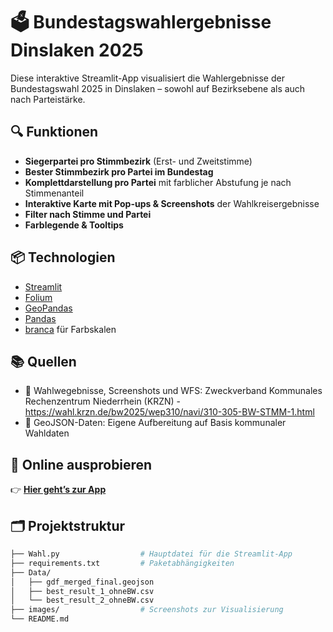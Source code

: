 
# 🗳️ Bundestagswahlergebnisse Dinslaken 2025

Diese interaktive Streamlit-App visualisiert die Wahlergebnisse der Bundestagswahl 2025 in Dinslaken – sowohl auf Bezirksebene als auch nach Parteistärke.

## 🔍 Funktionen

- **Siegerpartei pro Stimmbezirk** (Erst- und Zweitstimme)
- **Bester Stimmbezirk pro Partei im Bundestag**
- **Komplettdarstellung pro Partei** mit farblicher Abstufung je nach Stimmenanteil
- **Interaktive Karte mit Pop-ups & Screenshots** der Wahlkreisergebnisse
- **Filter nach Stimme und Partei**
- **Farblegende & Tooltips**

## 📦 Technologien

- [Streamlit](https://streamlit.io)
- [Folium](https://python-visualization.github.io/folium/)
- [GeoPandas](https://geopandas.org/)
- [Pandas](https://pandas.pydata.org/)
- [branca](https://python-visualization.github.io/branca/) für Farbskalen

## 📚 Quellen

- 🔗 Wahlwegebnisse, Screenshots und WFS: Zweckverband Kommunales Rechenzentrum Niederrhein (KRZN) - https://wahl.krzn.de/bw2025/wep310/navi/310-305-BW-STMM-1.html
- 📎 GeoJSON-Daten: Eigene Aufbereitung auf Basis kommunaler Wahldaten

## 🚀 Online ausprobieren

👉 **[Hier geht’s zur App](https://bundestagswahldinslaken.streamlit.app/)**


## 🗂️ Projektstruktur

```bash
├── Wahl.py                  # Hauptdatei für die Streamlit-App
├── requirements.txt         # Paketabhängigkeiten
├── Data/
│   ├── gdf_merged_final.geojson
│   ├── best_result_1_ohneBW.csv
│   └── best_result_2_ohneBW.csv
├── images/                  # Screenshots zur Visualisierung
└── README.md

